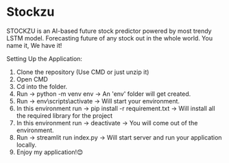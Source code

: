 # Stockzu

STOCKZU is an AI-based future stock predictor powered by most trendy LSTM model. Forecasting future of any stock out in the whole world. You name it, We have it!

Setting Up the Application:

1. Clone the repository (Use CMD or just unzip it)
2. Open CMD
3. Cd into the folder.
4. Run -> python -m venv env
   -> An 'env' folder will get created.
5. Run -> env\scripts\activate
   -> Will start your environment.
6. In this environment run -> pip install -r requirement.txt
   -> Will install all the required library for the project
7. In this environment run -> deactivate
   -> You will come out of the environment.
8. Run -> streamlit run index.py
   -> Will start server and run your application locally.
9. Enjoy my application!😊

